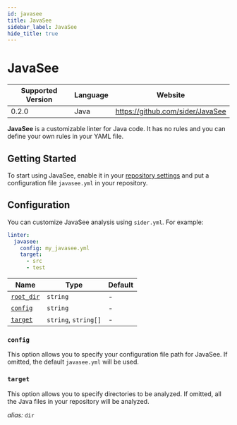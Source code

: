 ```yaml
---
id: javasee
title: JavaSee
sidebar_label: JavaSee
hide_title: true
---
```


# JavaSee

| Supported Version | Language | Website                          |
| ----------------- | -------- | -------------------------------- |
| 0.2.0             | Java     | https://github.com/sider/JavaSee |

**JavaSee** is a customizable linter for Java code. It has no rules and you can define your own rules in your YAML file.

## Getting Started

To start using JavaSee, enable it in your [repository settings](../../getting-started/repository-settings.md) and put a configuration file `javasee.yml` in your repository.

## Configuration

You can customize JavaSee analysis using `sider.yml`. For example:

```yaml
linter:
  javasee:
    config: my_javasee.yml
    target:
      - src
      - test
```

| Name                                                                                  | Type                 | Default |
| ------------------------------------------------------------------------------------- | -------------------- | ------- |
| [`root_dir`](../../getting-started/custom-configuration.md#linteranalyzer_idroot_dir) | `string`             | -       |
| [`config`](#config)                                                                   | `string`             | -       |
| [`target`](#target)                                                                   | `string`, `string[]` | -       |

### `config`

This option allows you to specify your configuration file path for JavaSee.
If omitted, the default `javasee.yml` will be used.

### `target`

This option allows you to specify directories to be analyzed.
If omitted, all the Java files in your repository will be analyzed.

_alias:_ `dir`
